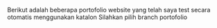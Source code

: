 Berikut adalah beberapa portofolio website yang telah saya test secara otomatis menggunakan katalon
Silahkan pilih  branch portofolio
